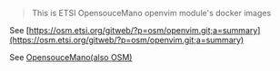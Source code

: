 > This is ETSI OpensouceMano openvim module's docker images

See [https://osm.etsi.org/gitweb/?p=osm/openvim.git;a=summary](https://osm.etsi.org/gitweb/?p=osm/openvim.git;a=summary)

See [OpensouceMano(also OSM)](https://osm.etsi.org)